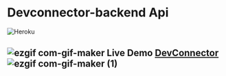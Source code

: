 # Devconnector-backend Api
 
 ![Heroku](http://heroku-badge.herokuapp.com/?app=postgram-social&style=flat)
 
  
 ## ![ezgif com-gif-maker](https://user-images.githubusercontent.com/68281476/148099287-157fad00-96f3-4e0a-959b-7e0b50294fb7.png) Live Demo [DevConnector](http://querydiscuser.netlify.app/)![ezgif com-gif-maker (1)](https://user-images.githubusercontent.com/68281476/148098275-41e18429-ef53-4a73-bb42-153fb68d95f9.gif)

 
